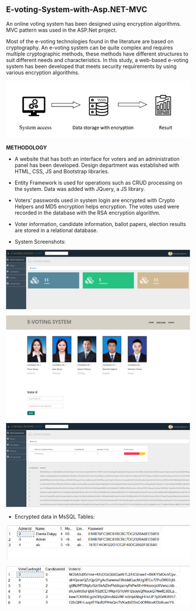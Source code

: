 ## E-voting-System-with-Asp.NET-MVC
An online voting system has been designed using encryption algorithms. MVC pattern was used in the ASP.Net project.

Most of the e-voting technologies found in the literature are based on cryptography. An e-voting system can be quite complex and requires multiple cryptographic methods,
these methods have different structures to suit different needs and characteristics. In this study, a web-based e-voting system has been developed that meets security requirements
by using various encryption algorithms.

![System](images/System.png)


**METHODOLOGY**

- A website that has both an interface for voters and an administration panel has been developed. Design department was established with HTML, CSS, JS and Bootstrap libraries.
- Entity Framework is used for operations such as CRUD processing on the system. Data was added with JQuery, a JS library.
- Voters' passwords used in system login are encrypted with Crypto Helpers and MD5 encryption helps encryption. The votes used were recorded in the database with the RSA encryption algorithm.
- Voter information, candidate information, ballot papers, election results are stored in a relational database.

- System Screenshots:

![Admin](images/Admin.png)

![VoteScreen](images/VoteScreen.png)

![Results](images/Results.png)

- Encrypted data in MsSQL Tables:

![admintable](images/admintable.png)

![VoteScreen](images/result.png)
